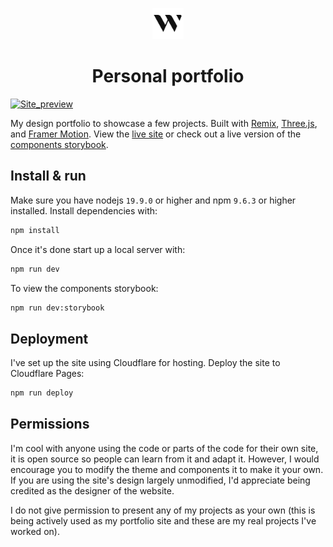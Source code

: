 <p align="center">
  <img src="/public/favicon.svg" width="50" alt="Logo" />
</p>
<h1 align="center">Personal portfolio</h1>

[![Site_preview](https://github.com/AryanSharma9917/Portfolio-sample/assets/72792907/13e37fe8-0d29-4d8a-ba84-dd17f42324f9)](https://github.com/aryanSharma9917/portfolio-sample)


My design portfolio to showcase a few projects. Built with [Remix](https://remix.run/), [Three.js](https://threejs.org/), and [Framer Motion](https://www.framer.com/motion/). View the [live site](https://github.com/aryanSharma9917/portfolio-sample) or check out a live version of the [components storybook](#storybook).

## Install & run

Make sure you have nodejs `19.9.0` or higher and npm `9.6.3` or higher installed. Install dependencies with:

```bash
npm install
```

Once it's done start up a local server with:

```bash
npm run dev
```

To view the components storybook:

```bash
npm run dev:storybook
```

## Deployment

I've set up the site using Cloudflare for hosting. Deploy the site to Cloudflare Pages:

```bash
npm run deploy
```

## Permissions

I'm cool with anyone using the code or parts of the code for their own site, it is open source so people can learn from it and adapt it. However, I would encourage you to modify the theme and components it to make it your own. If you are using the site's design largely unmodified, I'd appreciate being credited as the designer of the website.

I do not give permission to present any of my projects as your own (this is being actively used as my portfolio site and these are my real projects I've worked on).


